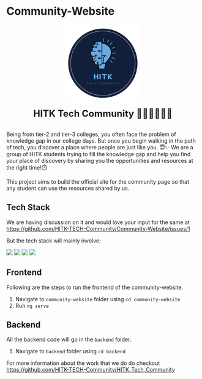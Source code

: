 # Community-Website

<p align="center" width="400px"><img src="assets/HITK_tech_comm_logo.png" width="200"></p>
<p align="center" width="400px"> <font size="5"> <b> HITK Tech Community 👩🏻‍💻👨🏻‍💻 </b></font></p> <br />
Being from tier-2 and tier-3 colleges, you often face the problem of knowledge gap in our college days. But once you begin walking in the path of tech, you discover a place where people are just like you. 😇✨ 
We are a group of HITK students trying to fill the knowledge gap and help you find your place of discovery by sharing you the opportunities and resources at the right time!⏱️<br />

This project aims to build the official site for the community page so that any student can use the resources shared by us.

## Tech Stack
We are having discussion on it and would love your input for the same at https://github.com/HITK-TECH-Community/Community-Website/issues/1

But the tech stack will mainly involve:

 <img src="https://img.shields.io/badge/-Angular-%23cc0000?style=flat&logo=Angular">
 <img src="https://img.shields.io/badge/-MongoDB-yellow?style=flat&logo=mongoDB">
 <img src="https://img.shields.io/badge/-NodeJS-black?style=flat&logo=node.js">
 <img src="https://img.shields.io/badge/-expressJS-yellowgreen">

## Frontend

Following are the steps to run the frontend of the community-website.

1. Navigate to `community-website` folder using `cd community-website`
2. Run `ng serve`

## Backend

All the backend code will go in the `backend` folder.

1. Navigate to `backend` folder using `cd backend`

For more information about the work that we do do checkout https://github.com/HITK-TECH-Community/HITK_Tech_Community